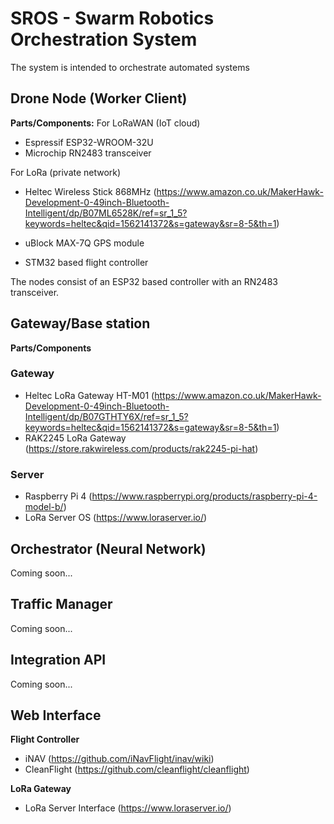 # SROS - Swarm Robotics Orchestration System
The system is intended to orchestrate automated systems 

## Drone Node (Worker Client)

**Parts/Components:**
For LoRaWAN (IoT cloud)
- Espressif ESP32-WROOM-32U
- Microchip RN2483 transceiver

For LoRa (private network)
- Heltec Wireless Stick 868MHz (https://www.amazon.co.uk/MakerHawk-Development-0-49inch-Bluetooth-Intelligent/dp/B07ML6528K/ref=sr_1_5?keywords=heltec&qid=1562141372&s=gateway&sr=8-5&th=1)

- uBlock MAX-7Q GPS module
- STM32 based flight controller

The nodes consist of an ESP32 based controller with an RN2483 transceiver.

## Gateway/Base station
**Parts/Components**

### Gateway
- Heltec LoRa Gateway HT-M01 (https://www.amazon.co.uk/MakerHawk-Development-0-49inch-Bluetooth-Intelligent/dp/B07GTHTY6X/ref=sr_1_5?keywords=heltec&qid=1562141372&s=gateway&sr=8-5&th=1)
- RAK2245 LoRa Gateway (https://store.rakwireless.com/products/rak2245-pi-hat)

### Server
- Raspberry Pi 4 (https://www.raspberrypi.org/products/raspberry-pi-4-model-b/)
- LoRa Server OS (https://www.loraserver.io/)

## Orchestrator (Neural Network)
Coming soon...

## Traffic Manager
Coming soon...

## Integration API
Coming soon...

## Web Interface
**Flight Controller**
- iNAV (https://github.com/iNavFlight/inav/wiki)
- CleanFlight (https://github.com/cleanflight/cleanflight)

**LoRa Gateway**
- LoRa Server Interface (https://www.loraserver.io/)
